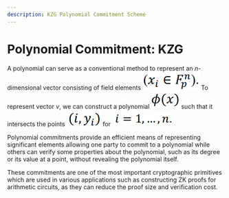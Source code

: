 ```yaml
---
description: KZG Polynomial Commitment Scheme
---
```


# Polynomial Commitment: KZG

A polynomial can serve as a conventional method to represent an _n_-dimensional vector consisting of field elements <img src="../../.gitbook/assets/image (19).png" alt="" data-size="line"> To represent vector _v_, we can construct a polynomial <img src="../../.gitbook/assets/image (20).png" alt="" data-size="line"> such that it intersects the points <img src="../../.gitbook/assets/image (22) (1).png" alt="" data-size="line"> for <img src="../../.gitbook/assets/image (29) (1).png" alt="" data-size="line">

Polynomial commitments provide an efficient means of representing significant elements allowing one party to commit to a polynomial while others can verify some properties about the polynomial, such as its degree or its value at a point, without revealing the polynomial itself.

These commitments are one of the most important cryptographic primitives which are used in various applications such as constructing ZK proofs for arithmetic circuits, as they can reduce the proof size and verification cost.
